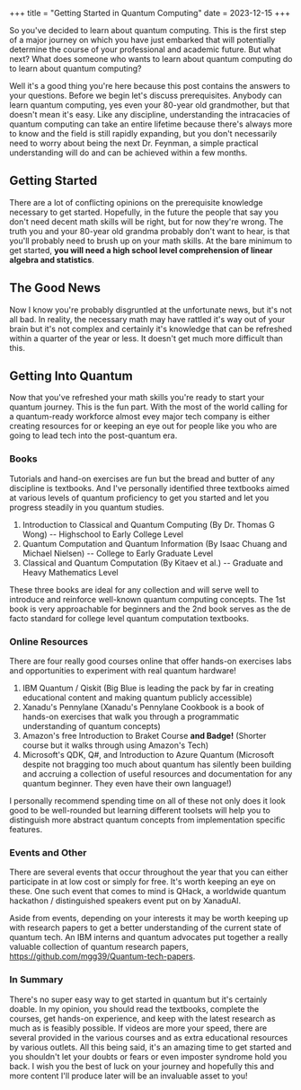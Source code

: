 +++
title = "Getting Started in Quantum Computing"
date = 2023-12-15
+++

So you've decided to learn about quantum computing. This is the first step of a major journey
on which you have just embarked that will potentially determine the course of your professional
and academic future. But what next? What does someone who wants to learn about quantum computing do
to learn about quantum computing?

Well it's a good thing you're here because this post contains the answers to your questions. Before
we begin let's discuss prerequisites. Anybody can learn quantum computing, yes even your 80-year old
grandmother, but that doesn't mean it's easy. Like any discipline, understanding the intracacies of quantum
computing can take an entire lifetime because there's always more to know and the field is still
rapidly expanding, but you don't necessarily need to worry about being the next Dr. Feynman, a
simple practical understanding will do and can be achieved within a few months.

## Getting Started
There are a lot of conflicting opinions on the prerequisite knowledge necessary to get started. Hopefully,
in the future the people that say you don't need decent math skills will be right, but for now they're wrong.
The truth you and your 80-year old grandma probably don't want to hear, is that you'll probably need to brush up
on your math skills. At the bare minimum to get started, **you will need a high school level comprehension of linear
algebra and statistics**.

## The Good News
Now I know you're probably disgruntled at the unfortunate news, but it's not all bad. In reality,
the necessary math may have rattled it's way out of your brain but it's not complex and certainly
it's knowledge that can be refreshed within a quarter of the year or less. It doesn't get much more
difficult than this.

## Getting Into Quantum
Now that you've refreshed your math skills you're ready to start your quantum journey. This is the fun part.
With the most of the world calling for a quantum-ready workforce almost evey major tech company is either
creating resources for or keeping an eye out for people like you who are going to lead tech into the post-quantum
era.

### Books
Tutorials and hand-on exercises are fun but the bread and butter of any discipline is textbooks. And I've personally
identified three textbooks aimed at various levels of quantum proficiency to get you started and let you progress steadily
in you quantum studies.

1. Introduction to Classical and Quantum Computing (By Dr. Thomas G Wong) -- Highschool to Early College Level
2. Quantum Computation and Quantum Information (By Isaac Chuang and Michael Nielsen) -- College to Early Graduate Level
3. Classical and Quantum Computation (By Kitaev et al.) -- Graduate and Heavy Mathematics Level

These three books are ideal for any collection and will serve well to introduce and reinforce well-known quantum
computing concepts. The 1st book is very approachable for beginners and the 2nd book serves as the de facto standard
for college level quantum computation textbooks.

### Online Resources
There are four really good courses online that offer hands-on exercises labs and opportunities to experiment with real
quantum hardware!

1. IBM Quantum / Qiskit (Big Blue is leading the pack by far in creating educational content and making quantum 
publicly accessible)
2. Xanadu's Pennylane (Xanadu's Pennylane Cookbook is a book of hands-on exercises that walk you through a
programmatic understanding of quantum concepts)
3. Amazon's free Introduction to Braket Course **and Badge!** (Shorter course but it walks through using Amazon's Tech)
4. Microsoft's QDK, Q#, and Introduction to Azure Quantum (Microsoft despite not bragging too much about quantum has silently been building and
accruing a collection of useful resources and documentation for any quantum beginner. They even have their own language!)

I personally recommend spending time on all of these not only does it look good to be well-rounded but learning different toolsets
will help you to distinguish more abstract quantum concepts from implementation specific features.

### Events and Other
There are several events that occur throughout the year that you can either participate in at low cost
or simply for free. It's worth keeping an eye on these. One such event that comes to mind is QHack, a
worldwide quantum hackathon / distinguished speakers event put on by XanaduAI.

Aside from events, depending on your interests it may be worth keeping up with research papers to get a better
understanding of the current state of quantum tech. An IBM interns and quantum advocates put together a really
valuable collection of quantum research papers, https://github.com/mgg39/Quantum-tech-papers.

### In Summary
There's no super easy way to get started in quantum but it's certainly doable. In my opinion, you should read the
textbooks, complete the courses, get hands-on experience, and keep with the latest research as much as is feasibly
possible. If videos are more your speed, there are several provided in the various courses and as extra educational
resources by various outlets. All this being said, it's an amazing time to get started and you shouldn't let your
doubts or fears or even imposter syndrome hold you back. I wish you the best of luck on your journey and hopefully
this and more content I'll produce later will be an invaluable asset to you!






